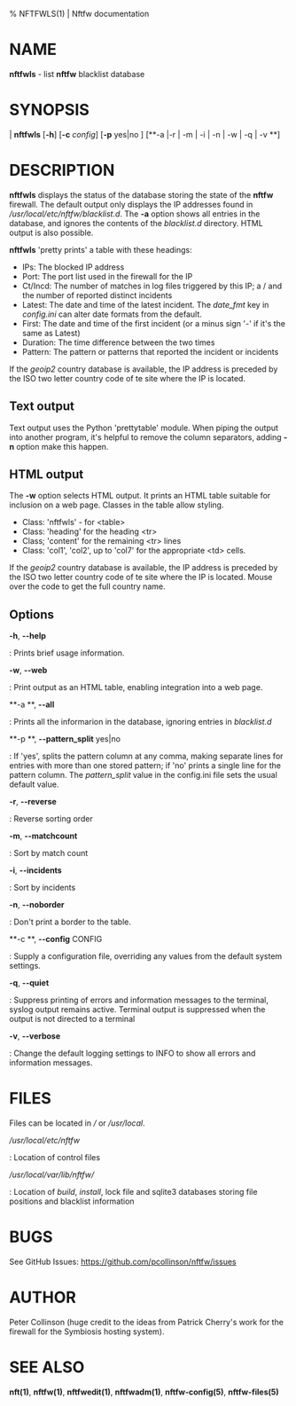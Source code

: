 % NFTFWLS(1) | Nftfw documentation

NAME
====

**nftfwls** \- list **nftfw** blacklist database

SYNOPSIS
======

| **nftfwls** \[**-h**\] \[**-c** _config_]  \[**-p** yes|no \] \[**-a |-r | -m | -i | -n | -w | -q | -v **\]


DESCRIPTION
=========

**nftfwls** displays the status of the database storing the state of the **nftfw** firewall. The default output only displays the IP addresses found in _/usr/local/etc/nftfw/blacklist.d_. The **-a** option shows all entries in the database, and ignores the contents of the _blacklist.d_ directory. HTML output is also possible.

**nftfwls** 'pretty prints' a table with these headings:

-  IPs:   The blocked IP address
- Port: The port list used in the firewall for the IP
- Ct/Incd: The number of matches in log files triggered by this IP; a / and the number of reported distinct incidents
- Latest: The date and time of the latest incident. The _date_fmt_ key in _config.ini_ can alter  date formats from the default.
- First: The date and time of the first incident (or a minus sign '-' if it's the same as Latest)
- Duration: The time difference between the two times
- Pattern: The pattern or patterns that reported the incident or incidents

If the _geoip2_ country database is available, the IP address is preceded by the ISO two letter country code of te site where the IP is located.

Text output
----------

Text output uses the Python 'prettytable' module. When piping the output into another program, it's helpful to remove the column separators, adding **-n** option make this happen.

HTML output
-----------
The **-w** option selects HTML output. It prints an HTML table suitable for inclusion on a web page. Classes in the table allow styling.

- Class: 'nftfwls' - for <table\>
- Class: 'heading' for the heading <tr\>
- Class; 'content' for the remaining <tr\> lines
- Class: 'col1', 'col2', up to 'col7' for the appropriate <td\> cells.

If the _geoip2_ country database is available, the IP address is preceded by the ISO two letter country code of te site where the IP is located. Mouse over the code to get the full country name.

Options
-------

**-h**, **-\-help**

:   Prints brief usage information.

**-w**, **-\-web**

: Print output as an HTML table, enabling  integration into a web page.

**-a **, **-\-all**

:   Prints all the informarion in the database, ignoring entries in _blacklist.d_

**-p **, **-\-pattern_split** yes|no

: If 'yes', splits the pattern column at any comma, making separate lines for entries with more than one stored pattern; if 'no' prints a single line for the pattern column. The _pattern_split_ value in the config.ini file sets the usual default value.

**-r**, **-\-reverse**

:   Reverse sorting order

**-m**, **-\-matchcount**

:   Sort by match count

**-i**, **-\-incidents**

:   Sort by incidents

**-n**, **-\-noborder**

:   Don't print a border to the table.

**-c **, **-\-config** CONFIG

:   Supply a configuration file, overriding any values from the default system settings.

**-q**, **-\-quiet**

:   Suppress printing of errors and information messages to the terminal, syslog output remains active. Terminal output is suppressed when the output is not directed to a terminal

**-v**, **-\-verbose**

:   Change the default logging settings to INFO to show all errors and information messages.

 FILES
=====

Files can be located in _/_ or  _/usr/local_.

_/usr/local/etc/nftfw_

:   Location of  control files

_/usr/local/var/lib/nftfw/_

:   Location of *build*, *install*, lock file and sqlite3 databases storing file positions and blacklist information

BUGS
====

See GitHub Issues: <https://github.com/pcollinson/nftfw/issues>

AUTHOR
======

Peter Collinson (huge credit to the ideas from Patrick Cherry's work for the firewall for the Symbiosis hosting system).

SEE ALSO
========

**nft(1)**, **nftfw(1)**, **nftfwedit(1)**, **nftfwadm(1)**, **nftfw-config(5)**, **nftfw-files(5)**
